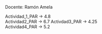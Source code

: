 Docente: Ramón Amela  

Actividad_1_PAR -> 4.8  
Actividad2_PAR ->  6.7
Activdad3_PAR ->  4.25  
Actividad4_PAR -> 5.2
